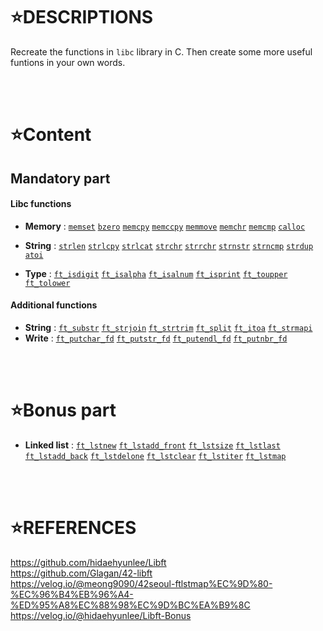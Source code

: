 
⭐DESCRIPTIONS
==============

Recreate the functions in `libc` library in C.
Then create some more useful funtions in your own words.

</br>
</br>

⭐Content
==========

## Mandatory part

#### Libc functions

- **Memory** : [`memset`](./LIBC/ft_memset.c) [`bzero`](./LIBC/ft_bzero.c) [`memcpy`](./LIBC/ft_memcpy.c) [`memccpy`](./LIBC/ft_memccpy.c) [`memmove`](./LIBC/ft_memmove.c) [`memchr`](./LIBC/ft_memchr.c) [`memcmp`](./LIBC/ft_memcmp.c) [`calloc`](./LIBC/ft_calloc.c)

- **String** : [`strlen`](./LIBC/ft_strlen.c) [`strlcpy`](./LIBC/ft_strlcpy.c) [`strlcat`](./LIBC/ft_strlcat.c) [`strchr`](./LIBC/ft_strchr) [`strrchr`](./LIBC/ft_strrchr.c) [`strnstr`](./LIBC/ft_strnstr.c) [`strncmp`](./LIBC/ft_strncmp) [`strdup`](./LIBC/ft_strdup.c) [`atoi`](./LIBC/ft_atoi.c)

- **Type** : [`ft_isdigit`](./LIBC/ft_isdigit.c) [`ft_isalpha`](./LIBC/ft_isalpha.c) [`ft_isalnum`](./LIBC/ft_isalnum.c) [`ft_isprint`](./LIBC/ft_isprint.c) [`ft_toupper`](./LIBC/ft_toupper.c) [`ft_tolower`](./LIBC/ft_tolower.c)

#### Additional functions

- **String** : [`ft_substr`](./ADDITIONAL/ft_substr.c) [`ft_strjoin`](./ADDITIONAL/ft_strjoin.c) [`ft_strtrim`](./ADDITIONAL/ft_strtrim.c) [`ft_split`](./ADDITIONAL/ft_split.c) [`ft_itoa`](./ADDITIONAL/ft_itoa.c) [`ft_strmapi`](./ADDITIONAL/ft_strmapi.c)
- **Write** : [`ft_putchar_fd`](./ADDITIONAL/ft_putchar_fd.c) [`ft_putstr_fd`](./ADDITIONAL/ft_putstr_fd.c) [`ft_putendl_fd`](./ADDITIONAL/ft_putendl_fd.c) [`ft_putnbr_fd`](./ADDITIONAL/ft_putnbr_fd.c)

</br>
</br>

⭐Bonus part
============

- **Linked list** : [`ft_lstnew`](./ft_lstnew.c) [`ft_lstadd_front`](./ft_lstadd_front.c) [`ft_lstsize`](./ft_lstsize.c) [`ft_lstlast`](./ft_lstlast.c) [`ft_lstadd_back`](./ft_lstadd_back.c) [`ft_lstdelone`](./ft_lstdelone.c) [`ft_lstclear`](./ft_lstclear.c) [`ft_lstiter`](./ft_lstiter.c) [`ft_lstmap`](./ft_lstmap.c)

</br>
</br>


⭐REFERENCES
============

https://github.com/hidaehyunlee/Libft
</br>
https://github.com/Glagan/42-libft
</br>
https://velog.io/@meong9090/42seoul-ftlstmap%EC%9D%80-%EC%96%B4%EB%96%A4-%ED%95%A8%EC%88%98%EC%9D%BC%EA%B9%8C
</br>
https://velog.io/@hidaehyunlee/Libft-Bonus
</br>
